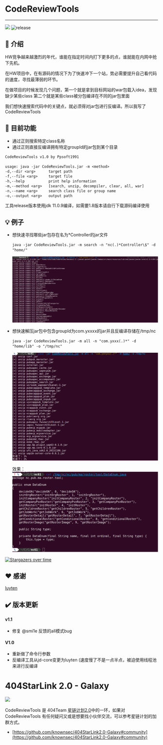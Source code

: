 # CodeReviewTools 

---
![](https://img.shields.io/badge/Language-Java-blue)
![release](https://img.shields.io/badge/release-v1.0-red.svg?style=flat-square)

## 🎉 介绍

HW竞争越来越激烈的年代，谁能在指定时间内打下更多的点，谁就能在内网中抢下先机。

在HW项目中，在有源码的情况下为了快速冲下一个站，势必需要提升自己看代码的速度，寻找最薄弱的环节。

在做项目的时候发现几个问题，第一个就是拿到目标网站的war包载入idea，发现缺少某些class
第二个就是某些class被分包编译在不同的jar包里面

我们想快速搜索代码中的关键点，就必须得对jar包进行反编译。所以我写了CodeReviewTools

## 🍭 目前功能

- 通过正则搜索特定class名称
- 通过正则直接反编译拥有特定groupId的jar包到某个目录

```
CodeReviewTools v1.0 by Ppsoft1991

usage: java -jar CodeReviewTools.jar -m <method>
-d,--dir <arg>      target path
-f,--file <arg>     target file
-h,--help           print help information
-m,--method <arg>   [search, unzip, decompiler, clear, all, war]
-n,--name <arg>     search class file or group name
-o,--output <arg>   output path
```


工具release版本使用jdk 11.0.9编译，如需要1.8版本请自行下载源码编译使用

## 💡 例子
- 想快速寻找哪些jar包存在名为*Controller的jar文件

    ```java -jar CodeReviewTools.jar -m search -n "nc(.)*Controller\$" -d "home/"```

    ![](pic/2021-03-10_14-07.png)

- 想快速解压jar包中包含groupId为com.yxxxx的jar并且反编译存储在/tmp/nc

    ```java -jar CodeReviewTools.jar -m all -n "com.yxxx(.)*" -d "home/lib" -o "/tmp/nc" ```
    
    ![](pic/2021-03-10_13-54.png)

    效果：
    ![](pic/2021-03-10_14-17.png)

[![Stargazers over time](https://starchart.cc/Ppsoft1991/CodeReviewTools.svg)](https://starchart.cc/Ppsoft1991/CodeReviewTools)

  
## ❤️ 感谢

[luyten](https://github.com/deathmarine/Luyten)



## ✔️ 版本更新

#### v1.1

- 修复 @smi1e 反馈的all模式bug


#### V1.0

- 重新做了命令行参数
- 反编译工具从jd-core变更为luyten (速度慢了不是一点半点，被迫使用线程池来进行反编译

# 404StarLink 2.0 - Galaxy
![](https://github.com/knownsec/404StarLink-Project/raw/master/logo.png)

CodeReviewTools 是 404Team [星链计划2.0](https://github.com/knownsec/404StarLink2.0-Galaxy)中的一环，如果对CodeReviewTools 有任何疑问又或是想要找小伙伴交流，可以参考星链计划的加群方式。

- [https://github.com/knownsec/404StarLink2.0-Galaxy#community](https://github.com/knownsec/404StarLink2.0-Galaxy#community)